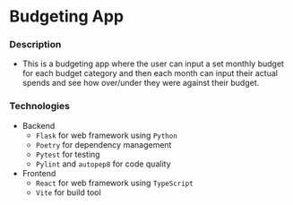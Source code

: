 # Budgeting App

### Description

* This is a budgeting app where the user can input a set monthly budget for each budget category and then each month can input their actual spends and see how over/under they were against their budget.

### Technologies

* Backend
  * `Flask` for web framework using `Python`
  * `Poetry` for dependency management
  * `Pytest` for testing
  * `Pylint` and `autopep8` for code quality
* Frontend
  * `React` for web framework using `TypeScript`
  * `Vite` for build tool
